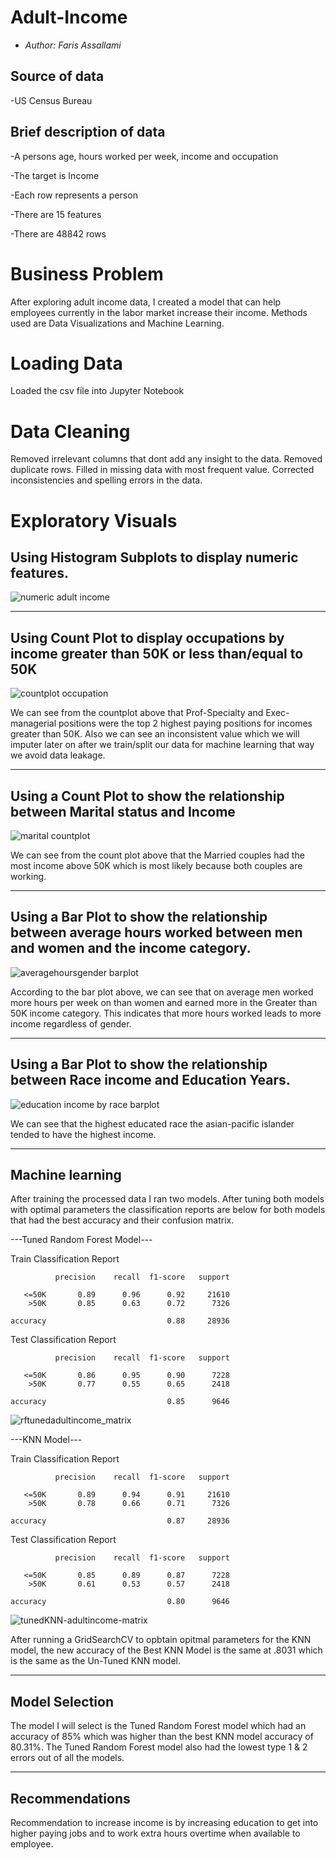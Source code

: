 # Adult-Income
- *Author: Faris Assallami*

## Source of data 
-US Census Bureau

## Brief description of data 
-A persons age, hours worked per week, income and occupation

-The target is Income

-Each row represents a person

-There are 15 features

-There are 48842 rows

#  Business Problem

After exploring adult income data, I created a model that can help employees currently in the labor market increase their income.  Methods used are Data Visualizations and Machine Learning.

#  Loading Data

Loaded the csv file into Jupyter Notebook

# Data Cleaning

Removed irrelevant columns that dont add any insight to the data.  Removed duplicate rows.  Filled in missing data with most frequent value.  Corrected inconsistencies and spelling errors in the data.

# Exploratory Visuals

## Using Histogram Subplots to display numeric features.

![numeric adult income](https://user-images.githubusercontent.com/111199631/230174355-64a51846-7e94-417e-aeb5-2a04e1ab9044.png)

---------------------------------------------------------

## Using Count Plot to display occupations by income greater than 50K or less than/equal to 50K

![countplot occupation](https://user-images.githubusercontent.com/111199631/230174773-2f8ff3f7-5acd-41a6-b08c-41e303d4e35c.png)

We can see from the countplot above that Prof-Specialty and Exec-managerial positions were the top 2 highest paying positions for incomes greater than 50K.  Also we can see an inconsistent value which we will imputer later on after we train/split our data for machine learning that way we avoid data leakage.

--------------------------------------------------------

## Using a Count Plot to show the relationship between Marital status and Income

![marital countplot](https://user-images.githubusercontent.com/111199631/230175584-f2185551-437a-490c-84db-2844aff813ca.png)


We can see from the count plot above that the Married couples had the most income above 50K which is most likely because both couples are working.

---------------------------------------------------------

## Using a Bar Plot to show the relationship between average hours worked between men and women and the income category.

![averagehoursgender barplot](https://user-images.githubusercontent.com/111199631/230175913-9c01eab3-cd1f-46df-9861-a84d262eda9e.png)

According to the bar plot above, we can see that on average men worked more hours per week on than women and earned more in the Greater than 50K income category.  This indicates that more hours worked leads to more income regardless of gender.

----------------------------------------------------------
## Using a Bar Plot to show the relationship between Race income and Education Years.

![education income by race barplot](https://user-images.githubusercontent.com/111199631/230177174-da2bbc3e-7c13-47a7-bf96-bd19d2a31cf4.png)

We can see that the highest educated race the asian-pacific islander tended to have the highest income.

----------------------------------------------------------

## Machine learning

After training the processed data I ran two models.  After tuning both models with optimal parameters the classification reports are below for both models that had the best accuracy and their confusion matrix.

---Tuned Random Forest Model---

Train Classification Report 

              precision    recall  f1-score   support

       <=50K       0.89      0.96      0.92     21610
        >50K       0.85      0.63      0.72      7326

    accuracy                           0.88     28936
   

Test Classification Report 

              precision    recall  f1-score   support

       <=50K       0.86      0.95      0.90      7228
        >50K       0.77      0.55      0.65      2418

    accuracy                           0.85      9646
   
   
   ![rftunedadultincome_matrix](https://user-images.githubusercontent.com/111199631/230178350-633e8986-69ea-47a2-a96f-2cd6f9bc3c70.png)

  
---KNN Model---

Train Classification Report 

              precision    recall  f1-score   support

       <=50K       0.89      0.94      0.91     21610
        >50K       0.78      0.66      0.71      7326

    accuracy                           0.87     28936
   

Test Classification Report 

              precision    recall  f1-score   support

       <=50K       0.85      0.89      0.87      7228
        >50K       0.61      0.53      0.57      2418

    accuracy                           0.80      9646
    
   
![tunedKNN-adultincome-matrix](https://user-images.githubusercontent.com/111199631/230178817-d06b7042-ec25-422f-8a7f-11e7d7d2a2e9.png)


After running a GridSearchCV to opbtain opitmal parameters for the KNN model, the new accuracy of the Best KNN Model is the same at .8031 which is the same as the Un-Tuned KNN model.

-------------------------------------------------------

## Model Selection

The model I will select is the Tuned Random Forest model which had an accuracy of 85% which was higher than the best KNN model accuracy of 80.31%.  The Tuned Random Forest model also had the lowest type 1 & 2 errors out of all the models.

 
--------------------------------------------------------

## Recommendations

Recommendation to increase income is by increasing education to get into higher paying jobs and to work extra hours overtime when available to employee.
